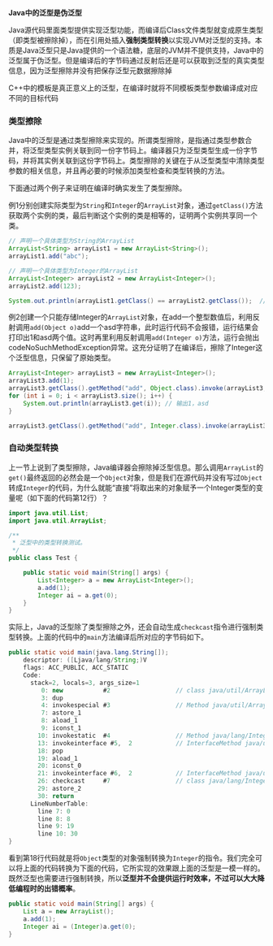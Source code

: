 **Java中的泛型是伪泛型**

Java源代码里面类型提供实现泛型功能，而编译后Class文件类型就变成原生类型（即类型被擦除掉），而在引用处插入**强制类型转换**以实现JVM对泛型的支持。本质是Java泛型只是Java提供的一个语法糖，底层的JVM并不提供支持，Java中的泛型属于伪泛型。但是编译后的字节码通过反射后还是可以获取到泛型的真实类型信息，因为泛型擦除并没有把保存泛型元数据擦除掉

C++中的模板是真正意义上的泛型，在编译时就将不同模板类型参数编译成对应不同的目标代码

### 类型擦除

Java中的泛型是通过类型擦除来实现的。所谓类型擦除，是指通过类型参数合并，将泛型类型实例关联到同一份字节码上。编译器只为泛型类型生成一份字节码，并将其实例关联到这份字节码上。类型擦除的关键在于从泛型类型中清除类型参数的相关信息，并且再必要的时候添加类型检查和类型转换的方法。

下面通过两个例子来证明在编译时确实发生了类型擦除。

例1分别创建实际类型为`String`和`Integer`的`ArrayList`对象，通过`getClass()`方法获取两个实例的类，最后判断这个实例的类是相等的，证明两个实例共享同一个类。

```java
// 声明一个具体类型为String的ArrayList
ArrayList<String> arrayList1 = new ArrayList<String>();  
arrayList1.add("abc");  

// 声明一个具体类型为Integer的ArrayList
ArrayList<Integer> arrayList2 = new ArrayList<Integer>();  
arrayList2.add(123);  

System.out.println(arrayList1.getClass() == arrayList2.getClass());  // 结果为true
```

例2创建一个只能存储Integer的`ArrayList`对象，在add一个整型数值后，利用反射调用`add(Object o)`add一个asd字符串，此时运行代码不会报错，运行结果会打印出1和asd两个值。这时再里利用反射调用`add(Integer o)`方法，运行会抛出codeNoSuchMethodException异常。这充分证明了在编译后，擦除了Integer这个泛型信息，只保留了原始类型。

```java
ArrayList<Integer> arrayList3 = new ArrayList<Integer>();
arrayList3.add(1);
arrayList3.getClass().getMethod("add", Object.class).invoke(arrayList3, "asd");
for (int i = 0; i < arrayList3.size(); i++) {
    System.out.println(arrayList3.get(i)); // 输出1，asd
}

arrayList3.getClass().getMethod("add", Integer.class).invoke(arrayList3, 2); // NoSuchMethodException：java
```

### 自动类型转换

上一节上说到了类型擦除，Java编译器会擦除掉泛型信息。那么调用`ArrayList`的`get()`最终返回的必然会是一个`Object`对象，但是我们在源代码并没有写过`Object`转成`Integer`的代码，为什么就能“直接”将取出来的对象赋予一个Integer类型的变量呢（如下面的代码第12行）？

```java
import java.util.List;
import java.util.ArrayList;

/**
 * 泛型中的类型转换测试。
 */
public class Test {

    public static void main(String[] args) {
        List<Integer> a = new ArrayList<Integer>();
        a.add(1);
        Integer ai = a.get(0);
    }
}
```

实际上，Java的泛型除了类型擦除之外，还会自动生成`checkcast`指令进行强制类型转换。上面的代码中的`main`方法编译后所对应的字节码如下。

```java
public static void main(java.lang.String[]);
    descriptor: ([Ljava/lang/String;)V
    flags: ACC_PUBLIC, ACC_STATIC
    Code:
      stack=2, locals=3, args_size=1
         0: new           #2                  // class java/util/ArrayList
         3: dup
         4: invokespecial #3                  // Method java/util/ArrayList."<init>":()V
         7: astore_1
         8: aload_1
         9: iconst_1
        10: invokestatic  #4                  // Method java/lang/Integer.valueOf:(I)Ljava/lang/Integer;
        13: invokeinterface #5,  2            // InterfaceMethod java/util/List.add:(Ljava/lang/Object;)Z
        18: pop
        19: aload_1
        20: iconst_0
        21: invokeinterface #6,  2            // InterfaceMethod java/util/List.get:(I)Ljava/lang/Object;
        26: checkcast     #7                  // class java/lang/Integer
        29: astore_2
        30: return
      LineNumberTable:
        line 7: 0
        line 8: 8
        line 9: 19
        line 10: 30
}
```

看到第18行代码就是将`Object`类型的对象强制转换为`Integer`的指令。我们完全可以将上面的代码转换为下面的代码，它所实现的效果跟上面的泛型是一模一样的。既然泛型也需要进行强制转换，所以**泛型并不会提供运行时效率，不过可以大大降低编程时的出错概率**。

```java
public static void main(String[] args) {
    List a = new ArrayList();
    a.add(1);
    Integer ai = (Integer)a.get(0);
}
```

